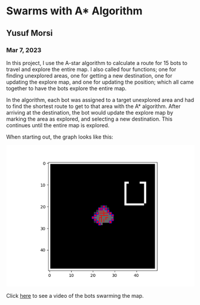 # Swarms with A* Algorithm

## Yusuf Morsi
### Mar 7, 2023

In this project, I use the A-star algorithm to calculate a route for 15 bots to travel and explore the entire map. I also called four functions; one for finding unexplored areas, one for getting a new destination, one for updating the explore map, and one for updating the position; which all came together to have the bots explore the entire map. 

In the algorithm, each bot was assigned to a target unexplored area and had to find the shortest route to get to that area with the A* algorithm. After arriving at the destination, the bot would update the explore map by marking the area as explored, and selecting a new destination. This continues until the entire map is explored.

When starting out, the graph looks like this:

![images/start.png](images/start.png)

Click [here](https://youtu.be/kFY0XEStgKA) to see a video of the bots swarming the map.